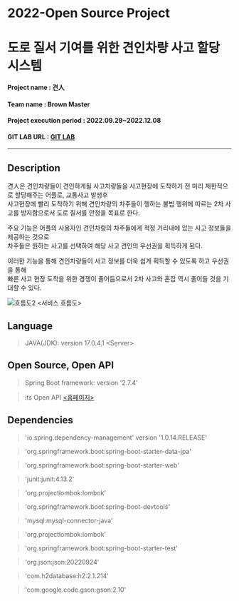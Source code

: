 # 2022-Open Source Project
# 도로 질서 기여를 위한 견인차량 사고 할당 시스템 
#### Project name : 견人
#### Team name : Brown Master
#### Project execution period : 2022.09.29~2022.12.08
#### GIT LAB URL : [GIT LAB](https://github.com/Brown-master/Core-Repository)
-----------------------
## Description
견人은 견인차량들이 견인하게될 사고차량들을 사고현장에 도착하기 전 미리 제한적으로 할당해주는 어플로, 교통사고 발생후   
사고현장에 빨리 도착하기 위해 견인차량의 차주들이 행하는 불법 행위에 따르는 2차 사고를 방지함으로서 도로 질서를 안정을 목표로 한다.

주요 기능은 어플의 사용자인 견인차량의 차주들에게 적정 거리내에 있는 사고 정보들을 제공하는 것으로  
차주들은 원하는 사고를 선택하여 해당 사고 견인의 우선권을 획득하게 된다. 

이러한 기능을 통해 견인차량들이 사고 정보를 더욱 쉽게 획득할 수 있도록 하고 우선권을 통해  
빠른 사고 현장 도착을 위한 경쟁이 줄어듬으로서 2차 사고와 혼잡 역시 줄어들 것을 기대할 수 있다. 





![흐름도2](https://user-images.githubusercontent.com/69377952/206194451-aa4ad0e0-71d3-4797-a402-052e6fa513de.png)
\<서비스 흐름도\>

## Language
> JAVA(JDK): version 17.0.4.1 \<Server\>

## Open Source, Open API
>Spring Boot framework: version '2.7.4'

>its Open API [<홈페이지>](https://www.its.go.kr/opendata/opendataList?service=event)


## Dependencies
> 'io.spring.dependency-management' version '1.0.14.RELEASE'

> 'org.springframework.boot:spring-boot-starter-data-jpa'

> 'org.springframework.boot:spring-boot-starter-web'

> 'junit:junit:4.13.2'

> 'org.projectlombok:lombok'

> 'org.springframework.boot:spring-boot-devtools'

> 'mysql:mysql-connector-java'

> 'org.projectlombok:lombok'

> 'org.springframework.boot:spring-boot-starter-test'

> 'org.json:json:20220924'

> 'com.h2database:h2:2.1.214'

> 'com.google.code.gson:gson:2.10'
